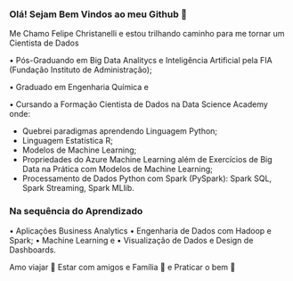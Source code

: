 ### Olá! Sejam Bem Vindos ao meu Github 👋

Me Chamo Felipe Christanelli e estou trilhando caminho para me tornar um Cientista de Dados

• Pós-Graduando em Big Data Analitycs e Inteligência Artificial pela FIA (Fundação Instituto de Administração);

• Graduado em Engenharia Química e 

• Cursando a Formação Cientista de Dados na Data Science Academy onde:
- Quebrei paradigmas aprendendo Linguagem Python;
- Linguagem Estatística R;
- Modelos de Machine Learning;
- Propriedades do Azure Machine Learning além de
Exercícios de Big Data na Prática com Modelos de Machine Learning;
- Processamento de Dados Python com Spark (PySpark): Spark SQL, Spark Streaming, Spark MLlib.

### Na sequência do Aprendizado
• Aplicações Business Analytics
• Engenharia de Dados com Hadoop e Spark;
• Machine Learning e 
• Visualização de Dados e Design de Dashboards.

Amo viajar 🛫
Estar com amigos e Família 🍷
e Praticar o bem 🙏



<!--
**FelipeChristanelli/FelipeChristanelli** is a ✨ _special_ ✨ repository because its `README.md` (this file) appears on your GitHub profile.


